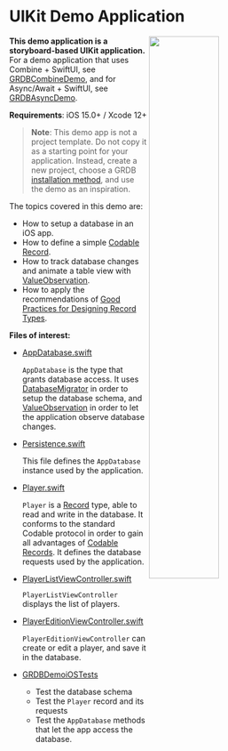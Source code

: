 UIKit Demo Application
======================

<img align="right" src="https://github.com/groue/GRDB.swift/raw/master/Documentation/DemoApps/GRDBDemoiOS/Screenshot.png" width="50%">

**This demo application is a storyboard-based UIKit application.** For a demo application that uses Combine + SwiftUI, see [GRDBCombineDemo](../GRDBCombineDemo/README.md), and for Async/Await + SwiftUI, see [GRDBAsyncDemo](../GRDBAsyncDemo/README.md).

**Requirements**: iOS 15.0+ / Xcode 12+

> **Note**: This demo app is not a project template. Do not copy it as a starting point for your application. Instead, create a new project, choose a GRDB [installation method](../../../README.md#installation), and use the demo as an inspiration.

The topics covered in this demo are:

- How to setup a database in an iOS app.
- How to define a simple [Codable Record](../../../README.md#codable-records).
- How to track database changes and animate a table view with [ValueObservation](../../../README.md#valueobservation).
- How to apply the recommendations of [Good Practices for Designing Record Types](../../GoodPracticesForDesigningRecordTypes.md).

**Files of interest:**

- [AppDatabase.swift](GRDBDemoiOS/AppDatabase.swift)
    
    `AppDatabase` is the type that grants database access. It uses [DatabaseMigrator](http://groue.github.io/GRDB.swift/docs/6.3/documentation/grdb/databasemigrator) in order to setup the database schema, and [ValueObservation](../../../README.md#valueobservation) in order to let the application observe database changes.

- [Persistence.swift](GRDBDemoiOS/Persistence.swift)
    
    This file defines the `AppDatabase` instance used by the application.

- [Player.swift](GRDBDemoiOS/Player.swift)
    
    `Player` is a [Record](../../../README.md#records) type, able to read and write in the database. It conforms to the standard Codable protocol in order to gain all advantages of [Codable Records](../../../README.md#codable-records). It defines the database requests used by the application.

- [PlayerListViewController.swift](GRDBDemoiOS/ViewControllers/PlayerListViewController.swift)
    
    `PlayerListViewController` displays the list of players.

- [PlayerEditionViewController.swift](GRDBDemoiOS/ViewControllers/PlayerEditionViewController.swift)
    
    `PlayerEditionViewController` can create or edit a player, and save it in the database.

- [GRDBDemoiOSTests](GRDBDemoiOSTests)
    
    - Test the database schema
    - Test the `Player` record and its requests
    - Test the `AppDatabase` methods that let the app access the database.

